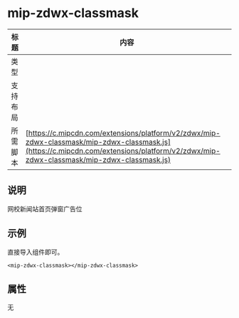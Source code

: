 # mip-zdwx-classmask

标题|内容
----|----
类型|
支持布局|
所需脚本| [https://c.mipcdn.com/extensions/platform/v2/zdwx/mip-zdwx-classmask/mip-zdwx-classmask.js](https://c.mipcdn.com/extensions/platform/v2/zdwx/mip-zdwx-classmask/mip-zdwx-classmask.js)

## 说明

网校新闻站首页弹窗广告位

## 示例

直接导入组件即可。

```
<mip-zdwx-classmask></mip-zdwx-classmask>
```

## 属性

无
